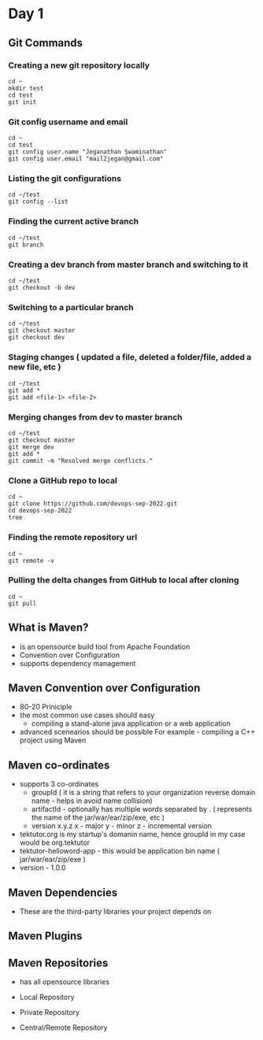# Day 1

## Git Commands


### Creating a new git repository locally
```
cd ~
mkdir test
cd test
git init
```

### Git config username and email
```
cd ~
cd test
git config user.name "Jeganathan Swaminathan"
git config user.email "mail2jegan@gmail.com"
```

### Listing the git configurations 
```
cd ~/test
git config --list
```

### Finding the current active branch
```
cd ~/test
git branch
```

### Creating a dev branch from master branch and switching to it
```
cd ~/test
git checkout -b dev
```

### Switching to a particular branch
```
cd ~/test
git checkout master
git checkout dev
```

### Staging changes ( updated a file, deleted a folder/file, added a new file, etc )
```
cd ~/test
git add *
git add <file-1> <file-2>
```

### Merging changes from dev to master branch
```
cd ~/test
git checkout master
git merge dev
git add *
git commit -m "Resolved merge conflicts."
```

### Clone a GitHub repo to local
```
cd ~
git clone https://github.com/devops-sep-2022.git
cd devops-sep-2022
tree 
```

### Finding the remote repository url
```
cd ~
git remote -v
```

### Pulling the delta changes from GitHub to local after cloning
```
cd ~
git pull
```

## What is Maven?
- is an opensource build tool from Apache Foundation
- Convention over Configuration
- supports dependency management


## Maven Convention over Configuration
- 80-20 Priniciple
- the most common use cases should easy 
  - compiling a stand-alone java application or a web application
- advanced scenearios should be possible
  For example - compiling a C++ project using Maven
  
## Maven co-ordinates
- supports 3 co-ordinates
  - groupId ( it is a string that refers to your organization reverse domain name - helps in avoid name collision)
  - artifactId - optionally has multiple words separated by . ( represents the name of the jar/war/ear/zip/exe, etc )
  - version
      x.y.z
      x - major
      y - minor
      z - incremental version
 - tektutor.org is my startup's domanin name, hence groupId in my case would be org.tektutor
 - tektutor-helloword-app - this would be application bin name ( jar/war/ear/zip/exe )
 - version - 1.0.0

## Maven Dependencies
- These are the third-party libraries your project depends on

## Maven Plugins

## Maven Repositories

- has all opensource libraries

- Local Repository
- Private Repository
- Central/Remote Repository
